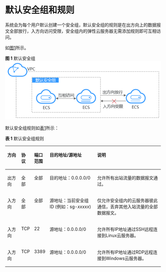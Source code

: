 # 默认安全组和规则<a name="ZH-CN_TOPIC_0140323154"></a>

系统会为每个用户默认创建一个安全组，默认安全组的规则是在出方向上的数据报文全部放行，入方向访问受限，安全组内的弹性云服务器无需添加规则即可互相访问。

如[图1](#fig11890174421819)所示。

**图 1**  默认安全组<a name="fig11890174421819"></a>  
![](figures/默认安全组.png "默认安全组")

默认安全组规则如[表1](#table1580115155277)所示：

**表 1**  默认安全组规则

<a name="table1580115155277"></a>
<table><thead align="left"><tr id="zh-cn_topic_0118534003_row15801415182713"><th class="cellrowborder" valign="top" width="9%" id="mcps1.2.6.1.1"><p id="zh-cn_topic_0118534003_p15802141552711"><a name="zh-cn_topic_0118534003_p15802141552711"></a><a name="zh-cn_topic_0118534003_p15802141552711"></a>方向</p>
</th>
<th class="cellrowborder" valign="top" width="8%" id="mcps1.2.6.1.2"><p id="zh-cn_topic_0118534003_p11802131517270"><a name="zh-cn_topic_0118534003_p11802131517270"></a><a name="zh-cn_topic_0118534003_p11802131517270"></a>协议</p>
</th>
<th class="cellrowborder" valign="top" width="9%" id="mcps1.2.6.1.3"><p id="zh-cn_topic_0118534003_p2415644494621"><a name="zh-cn_topic_0118534003_p2415644494621"></a><a name="zh-cn_topic_0118534003_p2415644494621"></a>端口范围</p>
</th>
<th class="cellrowborder" valign="top" width="31%" id="mcps1.2.6.1.4"><p id="zh-cn_topic_0118534003_p5726142910428"><a name="zh-cn_topic_0118534003_p5726142910428"></a><a name="zh-cn_topic_0118534003_p5726142910428"></a>目的地址/源地址</p>
</th>
<th class="cellrowborder" valign="top" width="43%" id="mcps1.2.6.1.5"><p id="zh-cn_topic_0118534003_p103721737152919"><a name="zh-cn_topic_0118534003_p103721737152919"></a><a name="zh-cn_topic_0118534003_p103721737152919"></a>说明</p>
</th>
</tr>
</thead>
<tbody><tr id="zh-cn_topic_0118534003_row1280251562712"><td class="cellrowborder" valign="top" width="9%" headers="mcps1.2.6.1.1 "><p id="zh-cn_topic_0118534003_p680211519274"><a name="zh-cn_topic_0118534003_p680211519274"></a><a name="zh-cn_topic_0118534003_p680211519274"></a>出方向</p>
</td>
<td class="cellrowborder" valign="top" width="8%" headers="mcps1.2.6.1.2 "><p id="zh-cn_topic_0118534003_p380271516271"><a name="zh-cn_topic_0118534003_p380271516271"></a><a name="zh-cn_topic_0118534003_p380271516271"></a>全部</p>
</td>
<td class="cellrowborder" valign="top" width="9%" headers="mcps1.2.6.1.3 "><p id="zh-cn_topic_0118534003_p16955313314"><a name="zh-cn_topic_0118534003_p16955313314"></a><a name="zh-cn_topic_0118534003_p16955313314"></a>全部</p>
</td>
<td class="cellrowborder" valign="top" width="31%" headers="mcps1.2.6.1.4 "><p id="zh-cn_topic_0118534003_p780201519279"><a name="zh-cn_topic_0118534003_p780201519279"></a><a name="zh-cn_topic_0118534003_p780201519279"></a>目的地址：0.0.0.0/0</p>
</td>
<td class="cellrowborder" valign="top" width="43%" headers="mcps1.2.6.1.5 "><p id="zh-cn_topic_0118534003_p237233720296"><a name="zh-cn_topic_0118534003_p237233720296"></a><a name="zh-cn_topic_0118534003_p237233720296"></a>允许所有出站流量的数据报文通过。</p>
</td>
</tr>
<tr id="zh-cn_topic_0118534003_row1980261512714"><td class="cellrowborder" valign="top" width="9%" headers="mcps1.2.6.1.1 "><p id="zh-cn_topic_0118534003_p1931115561307"><a name="zh-cn_topic_0118534003_p1931115561307"></a><a name="zh-cn_topic_0118534003_p1931115561307"></a>入方向</p>
</td>
<td class="cellrowborder" valign="top" width="8%" headers="mcps1.2.6.1.2 "><p id="zh-cn_topic_0118534003_p180281512274"><a name="zh-cn_topic_0118534003_p180281512274"></a><a name="zh-cn_topic_0118534003_p180281512274"></a>全部</p>
</td>
<td class="cellrowborder" valign="top" width="9%" headers="mcps1.2.6.1.3 "><p id="zh-cn_topic_0118534003_p141995510319"><a name="zh-cn_topic_0118534003_p141995510319"></a><a name="zh-cn_topic_0118534003_p141995510319"></a>全部</p>
</td>
<td class="cellrowborder" valign="top" width="31%" headers="mcps1.2.6.1.4 "><p id="zh-cn_topic_0118534003_p3802181552715"><a name="zh-cn_topic_0118534003_p3802181552715"></a><a name="zh-cn_topic_0118534003_p3802181552715"></a>源地址：当前安全组 ID (例如：sg-<em id="zh-cn_topic_0118534003_i16664539183815"><a name="zh-cn_topic_0118534003_i16664539183815"></a><a name="zh-cn_topic_0118534003_i16664539183815"></a>xxxxx</em>)</p>
</td>
<td class="cellrowborder" valign="top" width="43%" headers="mcps1.2.6.1.5 "><p id="zh-cn_topic_0118534003_p14372153702916"><a name="zh-cn_topic_0118534003_p14372153702916"></a><a name="zh-cn_topic_0118534003_p14372153702916"></a>仅允许安全组内的云服务器彼此通信，丢弃其他入站流量的全部数据报文。</p>
</td>
</tr>
<tr id="zh-cn_topic_0118534003_row1680231514278"><td class="cellrowborder" valign="top" width="9%" headers="mcps1.2.6.1.1 "><p id="zh-cn_topic_0118534003_p2802121510274"><a name="zh-cn_topic_0118534003_p2802121510274"></a><a name="zh-cn_topic_0118534003_p2802121510274"></a>入方向</p>
</td>
<td class="cellrowborder" valign="top" width="8%" headers="mcps1.2.6.1.2 "><p id="zh-cn_topic_0118534003_p19802141513274"><a name="zh-cn_topic_0118534003_p19802141513274"></a><a name="zh-cn_topic_0118534003_p19802141513274"></a>TCP</p>
</td>
<td class="cellrowborder" valign="top" width="9%" headers="mcps1.2.6.1.3 "><p id="zh-cn_topic_0118534003_p148038155273"><a name="zh-cn_topic_0118534003_p148038155273"></a><a name="zh-cn_topic_0118534003_p148038155273"></a>22</p>
</td>
<td class="cellrowborder" valign="top" width="31%" headers="mcps1.2.6.1.4 "><p id="zh-cn_topic_0118534003_p680331516279"><a name="zh-cn_topic_0118534003_p680331516279"></a><a name="zh-cn_topic_0118534003_p680331516279"></a>源地址：0.0.0.0/0</p>
</td>
<td class="cellrowborder" valign="top" width="43%" headers="mcps1.2.6.1.5 "><p id="zh-cn_topic_0118534003_p1089614017574"><a name="zh-cn_topic_0118534003_p1089614017574"></a><a name="zh-cn_topic_0118534003_p1089614017574"></a>允许所有IP地址通过SSH远程连接到Linux云服务器。</p>
</td>
</tr>
<tr id="zh-cn_topic_0118534003_row0011153117"><td class="cellrowborder" valign="top" width="9%" headers="mcps1.2.6.1.1 "><p id="zh-cn_topic_0118534003_p2113111316"><a name="zh-cn_topic_0118534003_p2113111316"></a><a name="zh-cn_topic_0118534003_p2113111316"></a>入方向</p>
</td>
<td class="cellrowborder" valign="top" width="8%" headers="mcps1.2.6.1.2 "><p id="zh-cn_topic_0118534003_p151911113119"><a name="zh-cn_topic_0118534003_p151911113119"></a><a name="zh-cn_topic_0118534003_p151911113119"></a>TCP</p>
</td>
<td class="cellrowborder" valign="top" width="9%" headers="mcps1.2.6.1.3 "><p id="zh-cn_topic_0118534003_p19131193117"><a name="zh-cn_topic_0118534003_p19131193117"></a><a name="zh-cn_topic_0118534003_p19131193117"></a>3389</p>
</td>
<td class="cellrowborder" valign="top" width="31%" headers="mcps1.2.6.1.4 "><p id="zh-cn_topic_0118534003_p01911203113"><a name="zh-cn_topic_0118534003_p01911203113"></a><a name="zh-cn_topic_0118534003_p01911203113"></a>源地址：0.0.0.0/0</p>
</td>
<td class="cellrowborder" valign="top" width="43%" headers="mcps1.2.6.1.5 "><p id="zh-cn_topic_0118534003_p111181133120"><a name="zh-cn_topic_0118534003_p111181133120"></a><a name="zh-cn_topic_0118534003_p111181133120"></a>允许所有IP地址通过RDP远程连接到Windows云服务器。</p>
</td>
</tr>
</tbody>
</table>

